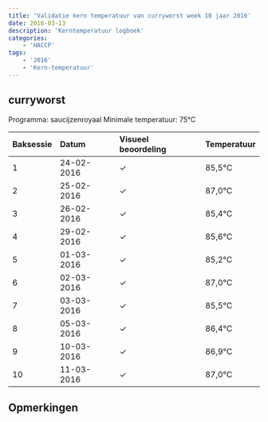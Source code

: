 ```yaml
---
title: 'Validatie kern temperatuur van curryworst week 10 jaar 2016'
date: 2016-03-13
description: 'Kerntemperatuur logboek'
categories:
    - 'HACCP'
tags:
    - '2016'
    - 'Kern-temperatuur'
---
```


## curryworst

Programma: saucijzenroyaal
Minimale temperatuur: 75°C

| Baksessie | Datum | Visueel beoordeling | Temperatuur |
|:---|:---|:---|:---|
| 1 | 24-02-2016 | &check; | 85,5°C |
| 2 | 25-02-2016 | &check; | 87,0°C |
| 3 | 26-02-2016 | &check; | 85,4°C |
| 4 | 29-02-2016 | &check; | 85,6°C |
| 5 | 01-03-2016 | &check; | 85,2°C |
| 6 | 02-03-2016 | &check; | 87,0°C |
| 7 | 03-03-2016 | &check; | 85,5°C |
| 8 | 05-03-2016 | &check; | 86,4°C |
| 9 | 10-03-2016 | &check; | 86,9°C |
| 10 | 11-03-2016 | &check; | 87,0°C |

## Opmerkingen


